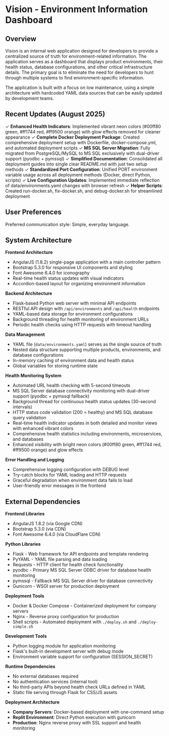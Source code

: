# Vision - Environment Information Dashboard

## Overview

Vision is an internal web application designed for developers to provide a centralized source of truth for environment-related information. The application serves as a dashboard that displays product environments, their health status, database configurations, and other critical infrastructure details. The primary goal is to eliminate the need for developers to hunt through multiple systems to find environment-specific information.

The application is built with a focus on low maintenance, using a simple architecture with hardcoded YAML data sources that can be easily updated by development teams.

## Recent Updates (August 2025)

✓ **Enhanced Health Indicators**: Implemented vibrant neon colors (#00ff80 green, #ff1744 red, #ff9500 orange) with glow effects removed for cleaner appearance
✓ **Complete Docker Deployment Package**: Created comprehensive deployment setup with Dockerfile, docker-compose.yml, and automated deployment scripts
✓ **MS SQL Server Migration**: Fully migrated from PostgreSQL/MySQL to MS SQL exclusively with dual-driver support (pyodbc + pymssql)
✓ **Simplified Documentation**: Consolidated all deployment guides into single clear README.md with just two setup methods
✓ **Standardized Port Configuration**: Unified PORT environment variable usage across all deployment methods (Docker, direct Python, scripts)
✓ **Live Configuration Updates**: Implemented immediate reflection of data/environments.yaml changes with browser refresh
✓ **Helper Scripts**: Created run-docker.sh, fix-docker.sh, and debug-docker.sh for streamlined deployment

## User Preferences

Preferred communication style: Simple, everyday language.

## System Architecture

**Frontend Architecture**
- AngularJS (1.8.2) single-page application with a main controller pattern
- Bootstrap 5.3.0 for responsive UI components and styling
- Font Awesome 6.4.0 for iconography
- Real-time health status updates with visual indicators
- Accordion-based layout for organizing environment information

**Backend Architecture**
- Flask-based Python web server with minimal API endpoints
- RESTful API design with `/api/environments` and `/api/health` endpoints
- YAML-based data storage for environment configurations
- Background threading for health monitoring of environment URLs
- Periodic health checks using HTTP requests with timeout handling

**Data Management**
- YAML file (`data/environments.yaml`) serves as the single source of truth
- Nested data structure supporting multiple products, environments, and database configurations
- In-memory caching of environment data and health status
- Global variables for storing runtime state

**Health Monitoring System**
- Automated URL health checking with 5-second timeouts
- MS SQL Server database connectivity monitoring with dual-driver support (pyodbc + pymssql fallback)
- Background thread for continuous health status updates (30-second intervals)
- HTTP status code validation (200 = healthy) and MS SQL database query validation
- Real-time health indicator updates in both detailed and monitor views with enhanced vibrant colors
- Comprehensive health statistics including environments, microservices, and databases
- Enhanced visibility with bright neon colors (#00ff80 green, #ff1744 red, #ff9500 orange) and glow effects

**Error Handling and Logging**
- Comprehensive logging configuration with DEBUG level
- Try-catch blocks for YAML loading and HTTP requests
- Graceful degradation when environment data fails to load
- User-friendly error messages in the frontend

## External Dependencies

**Frontend Libraries**
- AngularJS 1.8.2 (via Google CDN)
- Bootstrap 5.3.0 (via CDN)
- Font Awesome 6.4.0 (via CloudFlare CDN)

**Python Libraries**
- Flask - Web framework for API endpoints and template rendering
- PyYAML - YAML file parsing and data loading
- Requests - HTTP client for health check functionality
- pyodbc - Primary MS SQL Server ODBC driver for database health monitoring
- pymssql - Fallback MS SQL Server driver for database connectivity
- Gunicorn - WSGI server for production deployment

**Deployment Tools**
- Docker & Docker Compose - Containerized deployment for company servers
- Nginx - Reverse proxy configuration for production
- Shell scripts - Automated deployment with `./deploy.sh` and `./deploy-simple.sh`

**Development Tools**
- Python logging module for application monitoring
- Flask's built-in development server with debug mode
- Environment variable support for configuration (SESSION_SECRET)

**Runtime Dependencies**
- No external databases required
- No authentication services (internal tool)
- No third-party APIs beyond health check URLs defined in YAML
- Static file serving through Flask for CSS/JS assets

**Deployment Architecture**
- **Company Servers**: Docker-based deployment with one-command setup
- **Replit Environment**: Direct Python execution with gunicorn
- **Production**: Nginx reverse proxy with SSL support and health monitoring